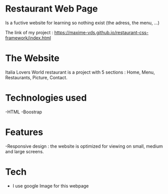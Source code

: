 # Restaurant Web Page 
Is a fuctive website for learning so nothing exist (the adress, the menu, ...)

The link of my project : https://maxime-vds.github.io/restaurant-css-framework/index.html

# The Website 

Italia Lovers World restaurant is a project with 5 sections :
Home,
Menu,
Restaurants,
Picture, 
Contact. 


# Technologies used 
-HTML
-Boostrap 

# Features 
-Responsive design : the website is optimized for viewing on small, medium and large screens. 


# Tech 
- I use google Image for this webpage 

